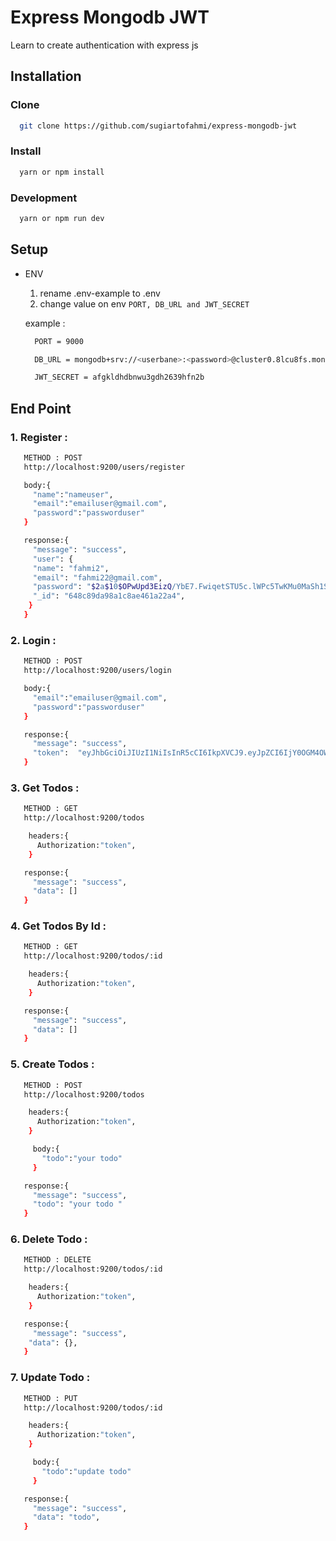 # Express Mongodb JWT

Learn to create authentication with express js

## Installation

### Clone

```bash
  git clone https://github.com/sugiartofahmi/express-mongodb-jwt
```

### Install

```bash
  yarn or npm install
```

### Development

```bash
  yarn or npm run dev
```

## Setup

- ENV

  1. rename .env-example to .env
  2. change value on env
     `PORT, DB_URL and JWT_SECRET`

  example :

  ```bash
    PORT = 9000
  ```

  ```bash
    DB_URL = mongodb+srv://<userbane>:<password>@cluster0.8lcu8fs.mongodb.net/?retryWrites=true&w=majority
  ```

  ```bash
    JWT_SECRET = afgkldhdbnwu3gdh2639hfn2b
  ```

## End Point

### 1. Register :

```bash
   METHOD : POST
   http://localhost:9200/users/register
```

```bash
   body:{
     "name":"nameuser",
     "email":"emailuser@gmail.com",
     "password":"passworduser"
   }
```

```bash
   response:{
     "message": "success",
     "user": {
     "name": "fahmi2",
     "email": "fahmi22@gmail.com",
     "password": "$2a$10$OPwUpd3EizQ/YbE7.FwiqetSTU5c.lWPc5TwKMu0MaSh1S.u1DVvC",
     "_id": "648c89da98a1c8ae461a22a4",
    }
   }
```

### 2. Login :

```bash
   METHOD : POST
   http://localhost:9200/users/login
```

```bash
   body:{
     "email":"emailuser@gmail.com",
     "password":"passworduser"
   }
```

```bash
   response:{
     "message": "success",
     "token":  "eyJhbGciOiJIUzI1NiIsInR5cCI6IkpXVCJ9.eyJpZCI6IjY0OGM4OWRhOThhMWM4YWU0NjFhMjJhNCIsImlhdCI6MTY4NjkzMjAxMn0.PbVQ0H2ehJGwA2Be2R-NzmILkiE74kw6cPzjZ9v3LzQ"
   }
```

### 3. Get Todos :

```bash
   METHOD : GET
   http://localhost:9200/todos
```

```bash
    headers:{
      Authorization:"token",
    }
```

```bash
   response:{
     "message": "success",
     "data": []
   }
```

### 4. Get Todos By Id :

```bash
   METHOD : GET
   http://localhost:9200/todos/:id
```

```bash
    headers:{
      Authorization:"token",
    }
```

```bash
   response:{
     "message": "success",
     "data": []
   }
```

### 5. Create Todos :

```bash
   METHOD : POST
   http://localhost:9200/todos
```

```bash
    headers:{
      Authorization:"token",
    }
```

```bash
     body:{
       "todo":"your todo"
     }
```

```bash
   response:{
     "message": "success",
     "todo": "your todo "
   }
```

### 6. Delete Todo :

```bash
   METHOD : DELETE
   http://localhost:9200/todos/:id
```

```bash
    headers:{
      Authorization:"token",
    }
```

```bash
   response:{
     "message": "success",
    "data": {},
   }
```

### 7. Update Todo :

```bash
   METHOD : PUT
   http://localhost:9200/todos/:id
```

```bash
    headers:{
      Authorization:"token",
    }
```

```bash
     body:{
       "todo":"update todo"
     }
```

```bash
   response:{
     "message": "success",
     "data": "todo",
   }
```
